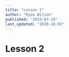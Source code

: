 ```yaml
---
title: "Lesson 2"
author: "Ryan Wilson"
published: "2019-07-10"
last_updated: "2020-18-03"
---
```


# Lesson 2
